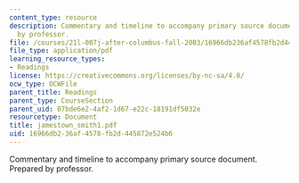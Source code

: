 ```yaml
---
content_type: resource
description: Commentary and timeline to accompany primary source document.  Prepared
  by professor.
file: /courses/21l-007j-after-columbus-fall-2003/16966db236af4578fb2d445872e524b6_jamestown_smith1.pdf
file_type: application/pdf
learning_resource_types:
- Readings
license: https://creativecommons.org/licenses/by-nc-sa/4.0/
ocw_type: OCWFile
parent_title: Readings
parent_type: CourseSection
parent_uid: 07bde6e2-4af2-1d67-e22c-18191df5032e
resourcetype: Document
title: jamestown_smith1.pdf
uid: 16966db2-36af-4578-fb2d-445872e524b6
---
```

Commentary and timeline to accompany primary source document.  Prepared by professor.